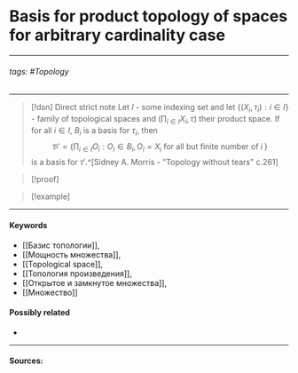 # Basis for product topology of spaces for arbitrary cardinality case
***
###### tags: #Topology  
***
>[!dsn] Direct strict note
>Let $I$ - some indexing set and let $\{(X_{i},\tau_{i}):i\in I\}$ - family of topological spaces and $(\prod_{i\in I}X_{i},\tau)$ their product space. If for all $i\in I$, $B_{i}$ is a basis for $\tau_{i}$, then $$\mathfrak{B}'=\left\{\prod_{i\in I}O_{i}:O_{i}\in B_{i},O_{i}=X_{i}\;\text{for all but finite number of}\;i\;\right\}$$ is a basis for $\tau'$.^[Sidney A. Morris - "Topology without tears" c.261]


>[!proof]
>

>[!example] 
>
***
#### Keywords
- [[Базис топологии]],
- [[Мощность множества]],
- [[Topological space]],
- [[Топология произведения]],
- [[Открытое и замкнутое множества]],
- [[Множество]]
#### Possibly related
- 
***
#### Sources: